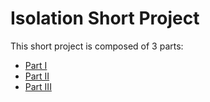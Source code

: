 # Isolation Short Project

This short project is composed of 3 parts:
- [Part I](isolation-lab-part-01.md)
- [Part II](isolation-lab-part-02.md)
- [Part III](isolation-lab-part-03.md)